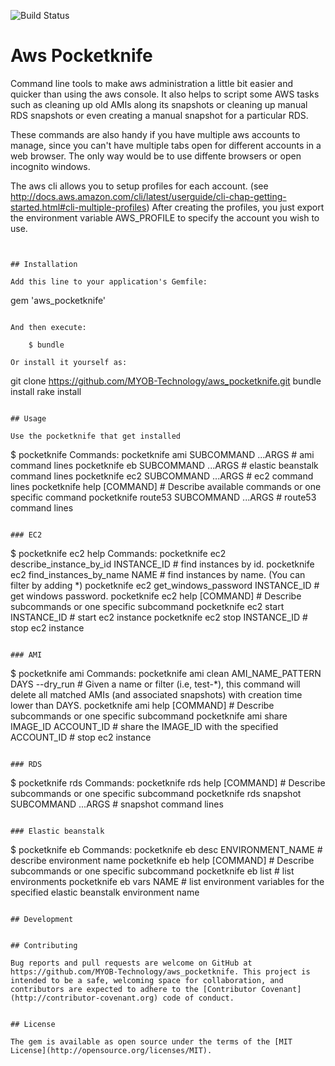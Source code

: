 ![Build Status](https://travis-ci.org/MYOB-Technology/aws_pocketknife.svg?branch=master)

# Aws Pocketknife

Command line tools to make aws administration a little bit easier and quicker than using the aws console. It also helps to script some AWS tasks such as cleaning up
old AMIs along its snapshots or cleaning up manual RDS snapshots or even creating a manual snapshot for a particular RDS.

These commands are also handy if you have multiple aws accounts to manage, since you can't have multiple tabs open for
different accounts in a web browser. The only way would be to use diffente browsers or open incognito windows.

The aws cli allows you to setup profiles for each account. (see http://docs.aws.amazon.com/cli/latest/userguide/cli-chap-getting-started.html#cli-multiple-profiles) 
After creating the profiles, you just export the environment variable AWS_PROFILE to specify the account you wish to use.
```


## Installation

Add this line to your application's Gemfile:

```
gem 'aws_pocketknife'
```

And then execute:

    $ bundle

Or install it yourself as:

```
git clone https://github.com/MYOB-Technology/aws_pocketknife.git
bundle install
rake install
```

## Usage

Use the pocketknife that get installed

```
$ pocketknife 
Commands:
  pocketknife ami SUBCOMMAND ...ARGS      # ami command lines
  pocketknife eb SUBCOMMAND ...ARGS       # elastic beanstalk command lines
  pocketknife ec2 SUBCOMMAND ...ARGS      # ec2 command lines
  pocketknife help [COMMAND]              # Describe available commands or one specific command
  pocketknife route53 SUBCOMMAND ...ARGS  # route53 command lines

```

### EC2

```
$ pocketknife ec2 help
Commands:
  pocketknife ec2 describe_instance_by_id INSTANCE_ID  # find instances by id.
  pocketknife ec2 find_instances_by_name NAME          # find instances by name. (You can filter by adding *) 
  pocketknife ec2 get_windows_password INSTANCE_ID     # get windows password.
  pocketknife ec2 help [COMMAND]                       # Describe subcommands or one specific subcommand
  pocketknife ec2 start INSTANCE_ID                    # start ec2 instance
  pocketknife ec2 stop INSTANCE_ID                     # stop ec2 instance

```

### AMI

```
$ pocketknife ami
Commands:
  pocketknife ami clean AMI_NAME_PATTERN DAYS --dry_run  # Given a name or filter (i.e, test-*), this command will delete all matched AMIs (and associated snapshots) with creation time lower than DAYS.
  pocketknife ami help [COMMAND]                         # Describe subcommands or one specific subcommand
  pocketknife ami share IMAGE_ID ACCOUNT_ID              # share the IMAGE_ID with the specified ACCOUNT_ID                 # stop ec2 instance

```

### RDS

```
$ pocketknife rds
Commands:
  pocketknife rds help [COMMAND]               # Describe subcommands or one specific subcommand
  pocketknife rds snapshot SUBCOMMAND ...ARGS  # snapshot command lines



```

### Elastic beanstalk

```
$ pocketknife eb
Commands:
  pocketknife eb desc ENVIRONMENT_NAME  # describe environment name
  pocketknife eb help [COMMAND]         # Describe subcommands or one specific subcommand
  pocketknife eb list                   # list environments
  pocketknife eb vars NAME              # list environment variables for the specified elastic beanstalk environment name
```

## Development


## Contributing

Bug reports and pull requests are welcome on GitHub at https://github.com/MYOB-Technology/aws_pocketknife. This project is intended to be a safe, welcoming space for collaboration, and contributors are expected to adhere to the [Contributor Covenant](http://contributor-covenant.org) code of conduct.


## License

The gem is available as open source under the terms of the [MIT License](http://opensource.org/licenses/MIT).

